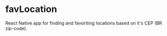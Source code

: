 # favLocation
React Native app for finding and favoriting locations based on it's CEP (BR zip-code).

